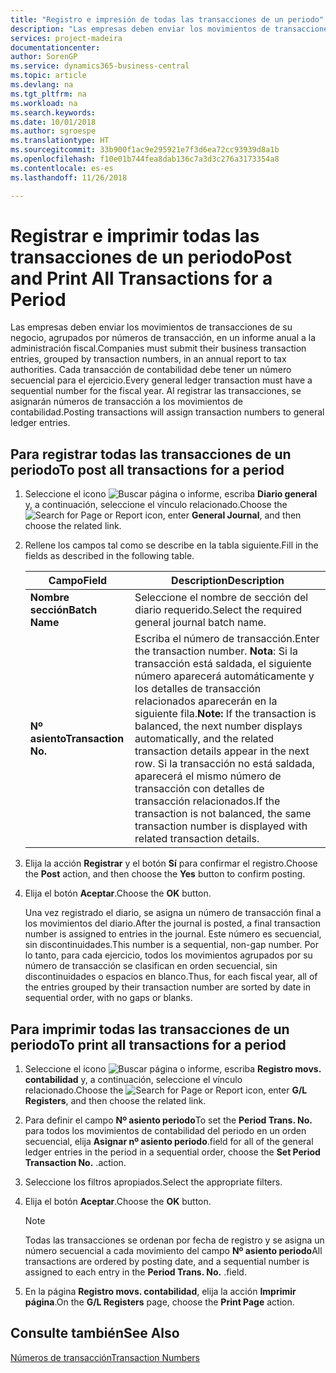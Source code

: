 ```yaml
---
title: "Registro e impresión de todas las transacciones de un periodo"
description: "Las empresas deben enviar los movimientos de transacciones de su negocio, agrupados por números de transacción, en un informe anual a la administración fiscal."
services: project-madeira
documentationcenter: 
author: SorenGP
ms.service: dynamics365-business-central
ms.topic: article
ms.devlang: na
ms.tgt_pltfrm: na
ms.workload: na
ms.search.keywords: 
ms.date: 10/01/2018
ms.author: sgroespe
ms.translationtype: HT
ms.sourcegitcommit: 33b900f1ac9e295921e7f3d6ea72cc93939d8a1b
ms.openlocfilehash: f10e01b744fea8dab136c7a3d3c276a3173354a8
ms.contentlocale: es-es
ms.lasthandoff: 11/26/2018

---
```

# <a name="post-and-print-all-transactions-for-a-period"></a><span data-ttu-id="5bb21-103">Registrar e imprimir todas las transacciones de un periodo</span><span class="sxs-lookup"><span data-stu-id="5bb21-103">Post and Print All Transactions for a Period</span></span>
<span data-ttu-id="5bb21-104">Las empresas deben enviar los movimientos de transacciones de su negocio, agrupados por números de transacción, en un informe anual a la administración fiscal.</span><span class="sxs-lookup"><span data-stu-id="5bb21-104">Companies must submit their business transaction entries, grouped by transaction numbers, in an annual report to tax authorities.</span></span> <span data-ttu-id="5bb21-105">Cada transacción de contabilidad debe tener un número secuencial para el ejercicio.</span><span class="sxs-lookup"><span data-stu-id="5bb21-105">Every general ledger transaction must have a sequential number for the fiscal year.</span></span> <span data-ttu-id="5bb21-106">Al registrar las transacciones, se asignarán números de transacción a los movimientos de contabilidad.</span><span class="sxs-lookup"><span data-stu-id="5bb21-106">Posting transactions will assign transaction numbers to general ledger entries.</span></span>  

## <a name="to-post-all-transactions-for-a-period"></a><span data-ttu-id="5bb21-107">Para registrar todas las transacciones de un periodo</span><span class="sxs-lookup"><span data-stu-id="5bb21-107">To post all transactions for a period</span></span>  

1.  <span data-ttu-id="5bb21-108">Seleccione el icono ![Buscar página o informe](../../media/ui-search/search_small.png "icono Buscar página o informe"), escriba **Diario general** y, a continuación, seleccione el vínculo relacionado.</span><span class="sxs-lookup"><span data-stu-id="5bb21-108">Choose the ![Search for Page or Report](../../media/ui-search/search_small.png "Search for Page or Report icon") icon, enter **General Journal**, and then choose the related link.</span></span>  
2.  <span data-ttu-id="5bb21-109">Rellene los campos tal como se describe en la tabla siguiente.</span><span class="sxs-lookup"><span data-stu-id="5bb21-109">Fill in the fields as described in the following table.</span></span>  

    |<span data-ttu-id="5bb21-110">Campo</span><span class="sxs-lookup"><span data-stu-id="5bb21-110">Field</span></span>|<span data-ttu-id="5bb21-111">Description</span><span class="sxs-lookup"><span data-stu-id="5bb21-111">Description</span></span>|  
    |---------------------------------|---------------------------------------|  
    |<span data-ttu-id="5bb21-112">**Nombre sección**</span><span class="sxs-lookup"><span data-stu-id="5bb21-112">**Batch Name**</span></span>|<span data-ttu-id="5bb21-113">Seleccione el nombre de sección del diario requerido.</span><span class="sxs-lookup"><span data-stu-id="5bb21-113">Select the required general journal batch name.</span></span>|  
    |<span data-ttu-id="5bb21-114">**Nº asiento**</span><span class="sxs-lookup"><span data-stu-id="5bb21-114">**Transaction No.**</span></span>|<span data-ttu-id="5bb21-115">Escriba el número de transacción.</span><span class="sxs-lookup"><span data-stu-id="5bb21-115">Enter the transaction number.</span></span> <span data-ttu-id="5bb21-116">**Nota**: Si la transacción está saldada, el siguiente número aparecerá automáticamente y los detalles de transacción relacionados aparecerán en la siguiente fila.</span><span class="sxs-lookup"><span data-stu-id="5bb21-116">**Note:**  If the transaction is balanced, the next number displays automatically, and the related transaction details appear in the next row.</span></span> <span data-ttu-id="5bb21-117">Si la transacción no está saldada, aparecerá el mismo número de transacción con detalles de transacción relacionados.</span><span class="sxs-lookup"><span data-stu-id="5bb21-117">If the transaction is not balanced, the same transaction number is displayed with related transaction details.</span></span>|  

3.  <span data-ttu-id="5bb21-118">Elija la acción **Registrar** y el botón **Sí** para confirmar el registro.</span><span class="sxs-lookup"><span data-stu-id="5bb21-118">Choose the **Post** action, and then choose the **Yes** button to confirm posting.</span></span>  
4.  <span data-ttu-id="5bb21-119">Elija el botón **Aceptar**.</span><span class="sxs-lookup"><span data-stu-id="5bb21-119">Choose the **OK** button.</span></span>  

    <span data-ttu-id="5bb21-120">Una vez registrado el diario, se asigna un número de transacción final a los movimientos del diario.</span><span class="sxs-lookup"><span data-stu-id="5bb21-120">After the journal is posted, a final transaction number is assigned to entries in the journal.</span></span> <span data-ttu-id="5bb21-121">Este número es secuencial, sin discontinuidades.</span><span class="sxs-lookup"><span data-stu-id="5bb21-121">This number is a sequential, non-gap number.</span></span> <span data-ttu-id="5bb21-122">Por lo tanto, para cada ejercicio, todos los movimientos agrupados por su número de transacción se clasifican en orden secuencial, sin discontinuidades o espacios en blanco.</span><span class="sxs-lookup"><span data-stu-id="5bb21-122">Thus, for each fiscal year, all of the entries grouped by their transaction number are sorted by date in sequential order, with no gaps or blanks.</span></span>  

## <a name="to-print-all-transactions-for-a-period"></a><span data-ttu-id="5bb21-123">Para imprimir todas las transacciones de un periodo</span><span class="sxs-lookup"><span data-stu-id="5bb21-123">To print all transactions for a period</span></span>  

1.  <span data-ttu-id="5bb21-124">Seleccione el icono ![Buscar página o informe](../../media/ui-search/search_small.png "icono Buscar página o informe"), escriba **Registro movs. contabilidad** y, a continuación, seleccione el vínculo relacionado.</span><span class="sxs-lookup"><span data-stu-id="5bb21-124">Choose the ![Search for Page or Report](../../media/ui-search/search_small.png "Search for Page or Report icon") icon, enter **G/L Registers**, and then choose the related link.</span></span>  
2.  <span data-ttu-id="5bb21-125">Para definir el campo **Nº asiento periodo**</span><span class="sxs-lookup"><span data-stu-id="5bb21-125">To set the **Period Trans. No.**</span></span> <span data-ttu-id="5bb21-126">para todos los movimientos de contabilidad del periodo en un orden secuencial, elija **Asignar nº asiento periodo**.</span><span class="sxs-lookup"><span data-stu-id="5bb21-126">field for all of the general ledger entries in the period in a sequential order, choose the **Set Period Transaction No.**</span></span> <span data-ttu-id="5bb21-127">.</span><span class="sxs-lookup"><span data-stu-id="5bb21-127">action.</span></span>  
3.  <span data-ttu-id="5bb21-128">Seleccione los filtros apropiados.</span><span class="sxs-lookup"><span data-stu-id="5bb21-128">Select the appropriate filters.</span></span>  
4.  <span data-ttu-id="5bb21-129">Elija el botón **Aceptar**.</span><span class="sxs-lookup"><span data-stu-id="5bb21-129">Choose the **OK** button.</span></span>  

    > [!NOTE]  
    >  <span data-ttu-id="5bb21-130">Todas las transacciones se ordenan por fecha de registro y se asigna un número secuencial a cada movimiento del campo **Nº asiento periodo**</span><span class="sxs-lookup"><span data-stu-id="5bb21-130">All transactions are ordered by posting date, and a sequential number is assigned to each entry in the **Period Trans. No.**</span></span> <span data-ttu-id="5bb21-131">.</span><span class="sxs-lookup"><span data-stu-id="5bb21-131">field.</span></span>  

5.  <span data-ttu-id="5bb21-132">En la página **Registro movs. contabilidad**, elija la acción **Imprimir página**.</span><span class="sxs-lookup"><span data-stu-id="5bb21-132">On the **G/L Registers** page, choose the **Print Page** action.</span></span>  

## <a name="see-also"></a><span data-ttu-id="5bb21-133">Consulte también</span><span class="sxs-lookup"><span data-stu-id="5bb21-133">See Also</span></span>  
 [<span data-ttu-id="5bb21-134">Números de transacción</span><span class="sxs-lookup"><span data-stu-id="5bb21-134">Transaction Numbers</span></span>](transaction-numbers.md)

